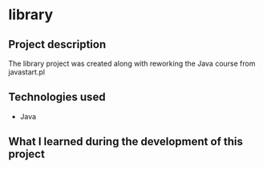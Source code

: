 <h1>library</h1>

<h2>Project description</h2>

<p>The library project was created along with reworking the Java course from javastart.pl</p>

<h2>Technologies used</h2>
  <ul>
    <li>Java</li>
  </ul>
<h2>What I learned during the development of this project</h2>
